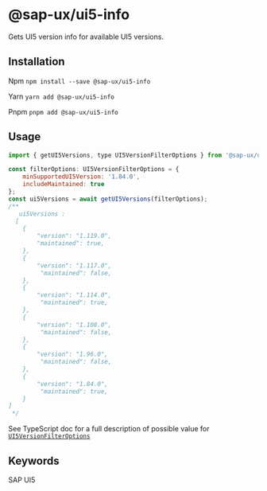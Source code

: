 # @sap-ux/ui5-info

Gets UI5 version info for available UI5 versions.

## Installation
Npm
`npm install --save @sap-ux/ui5-info`

Yarn
`yarn add @sap-ux/ui5-info`

Pnpm
`pnpm add @sap-ux/ui5-info`


## Usage

```javascript
import { getUI5Versions, type UI5VersionFilterOptions } from '@sap-ux/ui5-info';

const filterOptions: UI5VersionFilterOptions = {
    minSupportedUI5Version: '1.84.0',
    includeMaintained: true
};
const ui5Versions = await getUI5Versions(filterOptions);
/**
   ui5Versions :
  [
    {
        "version": "1.119.0",
        "maintained": true,
    },
    {
        "version": "1.117.0",
         "maintained": false,
    },
    {
        "version": "1.114.0",
         "maintained": true,
    },
    {
        "version": "1.108.0",
         "maintained": false,
    },
    {
        "version": "1.96.0",
         "maintained": false,
    },
    {
        "version": "1.84.0",
         "maintained": true,
    }
]
 */
```

See TypeScript doc for a full description of possible value for [`UI5VersionFilterOptions`](./src/types.ts)

## Keywords
SAP
UI5
